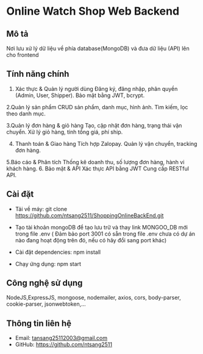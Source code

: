 # Online Watch Shop Web Backend

## Mô tả
Nơi lưu xử lý dữ liệu về phía database(MongoDB) và đưa dữ liệu (API) lên cho frontend

## Tính năng chính
1. Xác thực & Quản lý người dùng
Đăng ký, đăng nhập, phân quyền (Admin, User, Shipper).
Bảo mật bằng JWT, bcrypt.

2.Quản lý sản phẩm
CRUD sản phẩm, danh mục, hình ảnh.
Tìm kiếm, lọc theo danh mục.

3.Quản lý đơn hàng & giỏ hàng
Tạo, cập nhật đơn hàng, trạng thái vận chuyển.
Xử lý giỏ hàng, tính tổng giá, phí ship.

4. Thanh toán & Giao hàng
Tích hợp Zalopay.
Quản lý vận chuyển, tracking đơn hàng.

5.Báo cáo & Phân tích
Thống kê doanh thu, số lượng đơn hàng, hành vi khách hàng.
6. Bảo mật & API
Xác thực API bằng JWT
Cung cấp RESTful API.


## Cài đặt
- Tải về máy:
git clone https://github.com/ntsang2511/ShoppingOnlineBackEnd.git

- Tạo tài khoản mongoDB để tạo lưu trữ và thay link MONGOO_DB mới trong file .env ( Đảm bảo port 3001 có sẵn trong file .env chưa có dự án nào đang hoạt động trên đó, nếu có hãy đổi sang port khác)

- Cài đặt dependencies:
npm install

- Chạy ứng dụng:
npm start

## Công nghệ sử dụng
NodeJS,ExpressJS, mongoose, nodemailer, axios, cors, body-parser, cookie-parser, jsonwebtoken,...

## Thông tin liên hệ
- Email: tansang25112003@gmail.com
- GitHub: https://github.com/ntsang2511
